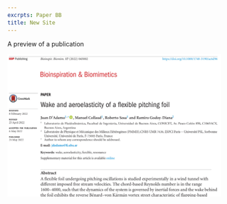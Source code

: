 ```yaml
---
excrpts: Paper BB
title: New Site
---
```



A preview of a publication

<img width="480" height="320" src='../assets/images/paper_bb.jpg'/>
